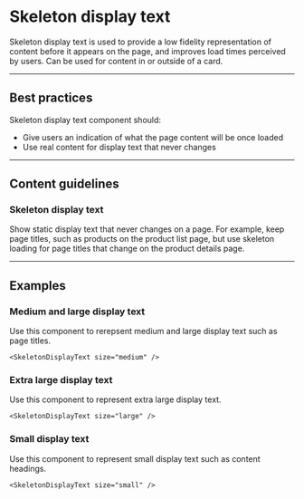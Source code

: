 # Skeleton display text

Skeleton display text is used to provide a low fidelity representation of content before it appears on the page, and
improves load times perceived by users. Can be used for content in or outside of a card.

---

## Best practices

Skeleton display text component should:

- Give users an indication of what the page content will be once loaded
- Use real content for display text that never changes

---

## Content guidelines

### Skeleton display text

Show static display text that never changes on a page. For example, keep page titles, such as products on the product
list page, but use skeleton loading for page titles that change on the product details page.

---

## Examples

### Medium and large display text

Use this component to rerepsent medium and large display text such as page titles.

```vue
<SkeletonDisplayText size="medium" />
```

### Extra large display text

Use this component to represent extra large display text.

```vue
<SkeletonDisplayText size="large" />
```

### Small display text

Use this component to represent small display text such as content headings.

```vue
<SkeletonDisplayText size="small" />
```

